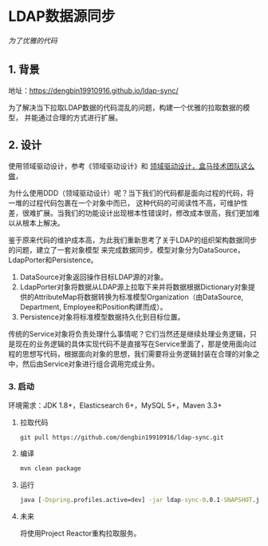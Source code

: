 # LDAP数据源同步
###### 为了优雅的代码

## 1. 背景

地址：https://dengbin19910916.github.io/ldap-sync/

为了解决当下拉取LDAP数据的代码混乱的问题，构建一个优雅的拉取数据的模型，
并能通过合理的方式进行扩展。

## 2. 设计
使用领域驱动设计，参考《领域驱动设计》和 [领域驱动设计，盒马技术团队这么做](https://www.toutiao.com/a6592013320461484547/)，

为什么使用DDD（领域驱动设计）呢？当下我们的代码都是面向过程的代码，将一堆的过程代码包裹在一个对象中而已，
这种代码的可阅读性不高，可维护性差，很难扩展。当我们的功能设计出现根本性错误时，修改成本很高，我们更加难以从根本上解决。<br/>

鉴于原来代码的维护成本高，为此我们重新思考了关于LDAP的组织架构数据同步的问题，建立了一套对象模型
来完成数据同步。模型对象分为DataSource，LdapPorter和Persistence。

1. DataSource对象返回操作目标LDAP源的对象。
2. LdapPorter对象将数据从LDAP源上拉取下来并将数据根据Dictionary对象提供的AttributeMap将数据转换为标准模型Organization（由DataSource, Department, Employee和Position构建而成）。
3. Persistence对象将标准模型数据持久化到目标位置。

传统的Service对象将负责处理什么事情呢？它们当然还是继续处理业务逻辑，只是现在的业务逻辑的具体实现代码不是直接写在Service里面了，那是使用面向过程的思想写代码，根据面向对象的思想，我们需要将业务逻辑封装在合理的对象之中，然后由Service对象进行组合调用完成业务。

### 3. 启动
环境需求：JDK 1.8+，Elasticsearch 6+，MySQL 5+，Maven 3.3+

1. 拉取代码

	```git
	git pull https://github.com/dengbin19910916/ldap-sync.git
	```

2. 编译

	```cmd
	mvn clean package
	```

3. 运行

	```cmd
	java [-Dspring.profiles.active=dev] -jar ldap-sync-0.0.1-SNAPSHOT.jar
	```

4. 未来

    将使用Project Reactor重构拉取服务。